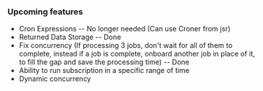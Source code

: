 ### Upcoming features

- Cron Expressions -- No longer needed (Can use Croner from jsr)
- Returned Data Storage -- Done
- Fix concurrency (If processing 3 jobs, don't wait for all of them to complete, instead if a job is complete, onboard another job in place of it, to fill the gap and save the processing time) -- Done
- Ability to run subscription in a specific range of time
- Dynamic concurrency